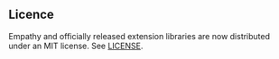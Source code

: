 


Licence
---
Empathy and officially released extension libraries are now distributed under an
MIT license.  See [LICENSE](./LICENSE).
